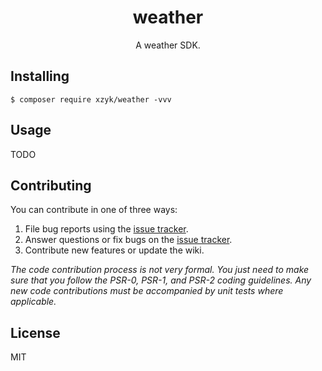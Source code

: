 <h1 align="center"> weather </h1>

<p align="center"> A weather SDK.</p>


## Installing

```shell
$ composer require xzyk/weather -vvv
```

## Usage

TODO

## Contributing

You can contribute in one of three ways:

1. File bug reports using the [issue tracker](https://github.com/xzyk/weather/issues).
2. Answer questions or fix bugs on the [issue tracker](https://github.com/xzyk/weather/issues).
3. Contribute new features or update the wiki.

_The code contribution process is not very formal. You just need to make sure that you follow the PSR-0, PSR-1, and PSR-2 coding guidelines. Any new code contributions must be accompanied by unit tests where applicable._

## License

MIT
